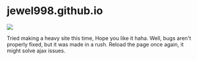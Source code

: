 # jewel998.github.io

![](https://visitor-badge.laobi.icu/badge?page_id=jewel998.profile)

Tried making a heavy site this time, Hope you like it haha.
Well, bugs aren't properly fixed, but it was made in a rush.
Reload the page once again, it might solve ajax issues.
